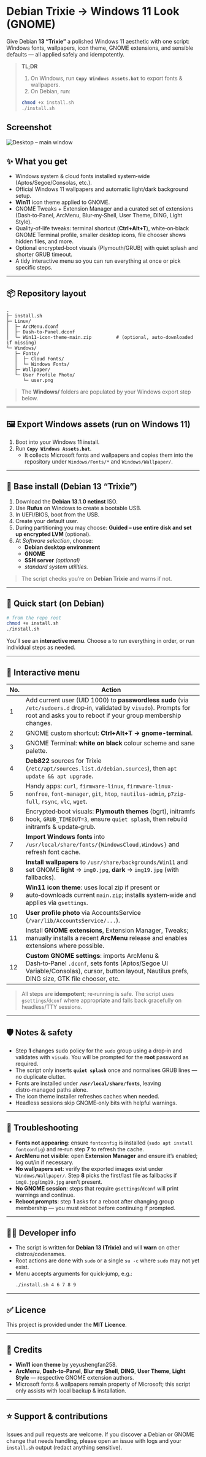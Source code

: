 # Debian Trixie → Windows 11 Look (GNOME)

Give Debian **13 “Trixie”** a polished Windows 11 aesthetic with one script: Windows fonts, wallpapers, icon theme, GNOME extensions, and sensible defaults — all applied safely and idempotently.

> **TL;DR**  
> 1) On Windows, run **`Copy Windows Assets.bat`** to export fonts & wallpapers.  
> 2) On Debian, run:
> ```bash
> chmod +x install.sh
> ./install.sh
> ```

## Screenshot

![Desktop – main window](screenshots/desktop.png)

## ✨ What you get

- Windows system & cloud fonts installed system‑wide (Aptos/Segoe/Consolas, etc.).  
- Official Windows 11 wallpapers and automatic light/dark background setup.  
- **Win11** icon theme applied to GNOME.  
- GNOME Tweaks + Extension Manager and a curated set of extensions (Dash‑to‑Panel, ArcMenu, Blur‑my‑Shell, User Theme, DING, Light Style).  
- Quality‑of‑life tweaks: terminal shortcut (**Ctrl+Alt+T**), white‑on‑black GNOME Terminal profile, smaller desktop icons, file chooser shows hidden files, and more.  
- Optional encrypted‑boot visuals (Plymouth/GRUB) with quiet splash and shorter GRUB timeout.  
- A tidy interactive menu so you can run everything at once or pick specific steps.

---

## 📦 Repository layout

```
.
├─ install.sh
├─ Linux/
│  ├─ ArcMenu.dconf
│  ├─ Dash-to-Panel.dconf
│  └─ Win11-icon-theme-main.zip         # (optional, auto-downloaded if missing)
└─ Windows/
   ├─ Fonts/
   │  ├─ Cloud Fonts/
   │  └─ Windows Fonts/
   ├─ Wallpaper/
   └─ User Profile Photo/
      └─ user.png
```

> The **Windows/** folders are populated by your Windows export step below.

---

## 🖼️ Export Windows assets (run on Windows 11)

1. Boot into your Windows 11 install.  
2. Run **`Copy Windows Assets.bat`**.  
   - It collects Microsoft fonts and wallpapers and copies them into the repository under `Windows/Fonts/*` and `Windows/Wallpaper/`.  

---

## 🧰 Base install (Debian 13 “Trixie”)

1. Download the **Debian 13.1.0 netinst** ISO.  
2. Use **Rufus** on Windows to create a bootable USB.  
3. In UEFI/BIOS, boot from the USB.  
4. Create your default user.  
5. During partitioning you may choose: **Guided – use entire disk and set up encrypted LVM** (optional).  
6. At *Software selection*, choose:  
   - **Debian desktop environment**  
   - **GNOME**  
   - **SSH server** *(optional)*  
   - **standard system utilities*.*

> The script checks you’re on **Debian Trixie** and warns if not.

---

## 🚀 Quick start (on Debian)

```bash
# from the repo root
chmod +x install.sh
./install.sh
```

You’ll see an **interactive menu**. Choose **`a`** to run everything in order, or run individual steps as needed.

---

## 🧭 Interactive menu

| No. | Action |
|-----|--------|
| 1 | Add current user (UID 1000) to **passwordless sudo** (via `/etc/sudoers.d` drop‑in, validated by `visudo`). Prompts for root and asks you to reboot if your group membership changes. |
| 2 | GNOME custom shortcut: **Ctrl+Alt+T → gnome-terminal**. |
| 3 | GNOME Terminal: **white on black** colour scheme and sane palette. |
| 4 | **Deb822** sources for Trixie (`/etc/apt/sources.list.d/debian.sources`), then `apt update && apt upgrade`. |
| 5 | Handy apps: `curl`, `firmware-linux`, `firmware-linux-nonfree`, `font-manager`, `git`, `htop`, `nautilus-admin`, `p7zip-full`, `rsync`, `vlc`, `wget`. |
| 6 | Encrypted‑boot visuals: **Plymouth themes** (bgrt), initramfs hook, `GRUB_TIMEOUT=3`, ensure `quiet splash`, then rebuild initramfs & update‑grub. |
| 7 | **Import Windows fonts** into `/usr/local/share/fonts/{WindowsCloud,Windows}` and refresh font cache. |
| 8 | **Install wallpapers** to `/usr/share/backgrounds/Win11` and set GNOME **light** → `img0.jpg`, **dark** → `img19.jpg` (with fallbacks). |
| 9 | **Win11 icon theme**: uses local zip if present or auto‑downloads current `main.zip`; installs system‑wide and applies via `gsettings`. |
| 10 | **User profile photo** via AccountsService (`/var/lib/AccountsService/...`). |
| 11 | Install **GNOME extensions**, Extension Manager, Tweaks; manually installs a recent **ArcMenu** release and enables extensions where possible. |
| 12 | **Custom GNOME settings**: imports ArcMenu & Dash‑to‑Panel `.dconf`, sets fonts (Aptos/Segoe UI Variable/Consolas), cursor, button layout, Nautilus prefs, DING size, GTK file chooser, etc. |

> All steps are **idempotent**; re‑running is safe. The script uses `gsettings`/`dconf` where appropriate and falls back gracefully on headless/TTY sessions.

---

## 🛡️ Notes & safety

- Step **1** changes sudo policy for the `sudo` group using a drop‑in and validates with `visudo`. You will be prompted for the **root** password as required.  
- The script only inserts **`quiet splash`** once and normalises GRUB lines — no duplicate clutter.  
- Fonts are installed under **`/usr/local/share/fonts`**, leaving distro‑managed paths alone.  
- The icon theme installer refreshes caches when needed.  
- Headless sessions skip GNOME‑only bits with helpful warnings.  

---

## 🔧 Troubleshooting

- **Fonts not appearing**: ensure `fontconfig` is installed (`sudo apt install fontconfig`) and re‑run step **7** to refresh the cache.  
- **ArcMenu not visible**: open **Extension Manager** and ensure it’s enabled; log out/in if necessary.  
- **No wallpapers set**: verify the exported images exist under `Windows/Wallpaper/`. Step **8** picks the first/last file as fallbacks if `img0.jpg`/`img19.jpg` aren’t present.  
- **No GNOME session**: steps that require `gsettings`/`dconf` will print warnings and continue.  
- **Reboot prompts**: step **1** asks for a reboot after changing group membership — you must reboot before continuing if prompted.

---

## 🧑‍💻 Developer info

- The script is written for **Debian 13 (Trixie)** and will **warn** on other distros/codenames.  
- Root actions are done with `sudo` or a single `su -c` where `sudo` may not yet exist.  
- Menu accepts arguments for quick‑jump, e.g.:  
  ```bash
  ./install.sh 4 6 7 8 9
  ```

---

## ✅ Licence

This project is provided under the **MIT Licence**.

---

## 🙌 Credits

- **Win11 icon theme** by yeyushengfan258.  
- **ArcMenu**, **Dash‑to‑Panel**, **Blur my Shell**, **DING**, **User Theme**, **Light Style** — respective GNOME extension authors.  
- Microsoft fonts & wallpapers remain property of Microsoft; this script only assists with local backup & installation.

---

## ⭐ Support & contributions

Issues and pull requests are welcome. If you discover a Debian or GNOME change that needs handling, please open an issue with logs and your `install.sh` output (redact anything sensitive).
